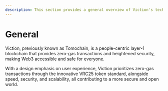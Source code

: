 ```yaml
---
description: This section provides a general overview of Viction's technology and products.
---
```


# General

Viction, previously known as Tomochain, is a people-centric layer-1 blockchain that provides zero-gas transactions and heightened security, making Web3 accessible and safe for everyone.

With a design emphasis on user experience, Viction prioritizes zero-gas transactions through the innovative VRC25 token standard, alongside speed, security, and scalability, all contributing to a more secure and open world.

